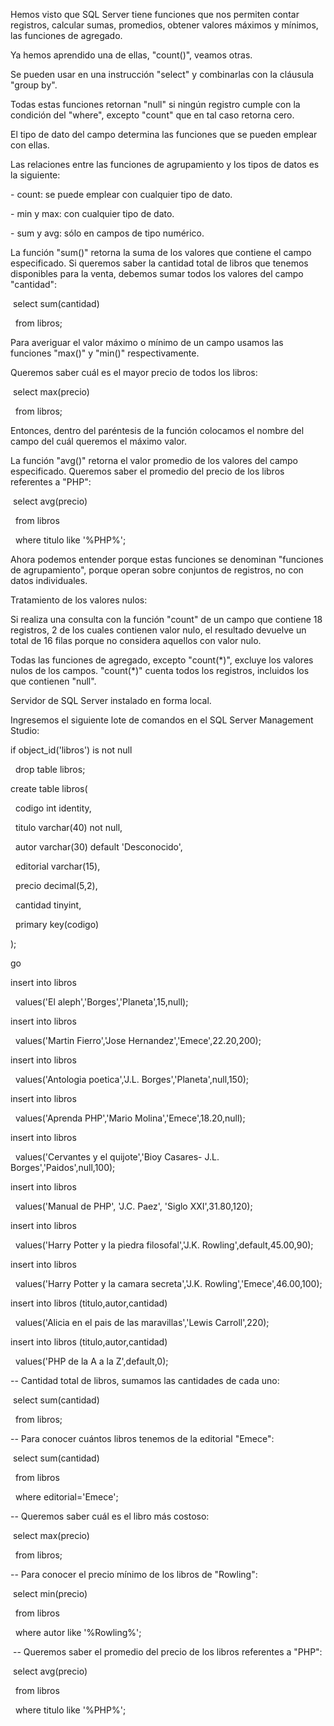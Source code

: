 Hemos visto que SQL Server tiene funciones que nos permiten contar registros, calcular sumas, promedios, obtener valores máximos y mínimos, las funciones de agregado.



Ya hemos aprendido una de ellas, "count()", veamos otras.



Se pueden usar en una instrucción "select" y combinarlas con la cláusula "group by".



Todas estas funciones retornan "null" si ningún registro cumple con la condición del "where", excepto "count" que en tal caso retorna cero.



El tipo de dato del campo determina las funciones que se pueden emplear con ellas.



Las relaciones entre las funciones de agrupamiento y los tipos de datos es la siguiente:



\- count: se puede emplear con cualquier tipo de dato.



\- min y max: con cualquier tipo de dato.



\- sum y avg: sólo en campos de tipo numérico.



La función "sum()" retorna la suma de los valores que contiene el campo especificado. Si queremos saber la cantidad total de libros que tenemos disponibles para la venta, debemos sumar todos los valores del campo "cantidad":



&nbsp;select sum(cantidad)

&nbsp; from libros;

Para averiguar el valor máximo o mínimo de un campo usamos las funciones "max()" y "min()" respectivamente.

Queremos saber cuál es el mayor precio de todos los libros:



&nbsp;select max(precio)

&nbsp; from libros;

Entonces, dentro del paréntesis de la función colocamos el nombre del campo del cuál queremos el máximo valor.



La función "avg()" retorna el valor promedio de los valores del campo especificado. Queremos saber el promedio del precio de los libros referentes a "PHP":



&nbsp;select avg(precio)

&nbsp; from libros

&nbsp; where titulo like '%PHP%';

Ahora podemos entender porque estas funciones se denominan "funciones de agrupamiento", porque operan sobre conjuntos de registros, no con datos individuales.



Tratamiento de los valores nulos:



Si realiza una consulta con la función "count" de un campo que contiene 18 registros, 2 de los cuales contienen valor nulo, el resultado devuelve un total de 16 filas porque no considera aquellos con valor nulo.



Todas las funciones de agregado, excepto "count(\*)", excluye los valores nulos de los campos. "count(\*)" cuenta todos los registros, incluidos los que contienen "null".



Servidor de SQL Server instalado en forma local.

Ingresemos el siguiente lote de comandos en el SQL Server Management Studio:



if object\_id('libros') is not null

&nbsp; drop table libros;



create table libros(

&nbsp; codigo int identity,

&nbsp; titulo varchar(40) not null,

&nbsp; autor varchar(30) default 'Desconocido',

&nbsp; editorial varchar(15),

&nbsp; precio decimal(5,2),

&nbsp; cantidad tinyint,

&nbsp; primary key(codigo)

);



go



insert into libros

&nbsp; values('El aleph','Borges','Planeta',15,null);

insert into libros

&nbsp; values('Martin Fierro','Jose Hernandez','Emece',22.20,200);

insert into libros

&nbsp; values('Antologia poetica','J.L. Borges','Planeta',null,150);

insert into libros

&nbsp; values('Aprenda PHP','Mario Molina','Emece',18.20,null);

insert into libros

&nbsp; values('Cervantes y el quijote','Bioy Casares- J.L. Borges','Paidos',null,100);

insert into libros

&nbsp; values('Manual de PHP', 'J.C. Paez', 'Siglo XXI',31.80,120);

insert into libros

&nbsp; values('Harry Potter y la piedra filosofal','J.K. Rowling',default,45.00,90);

insert into libros

&nbsp; values('Harry Potter y la camara secreta','J.K. Rowling','Emece',46.00,100);

insert into libros (titulo,autor,cantidad)

&nbsp; values('Alicia en el pais de las maravillas','Lewis Carroll',220);

insert into libros (titulo,autor,cantidad)

&nbsp; values('PHP de la A a la Z',default,0);



-- Cantidad total de libros, sumamos las cantidades de cada uno:

&nbsp;select sum(cantidad)

&nbsp; from libros;



-- Para conocer cuántos libros tenemos de la editorial "Emece":

&nbsp;select sum(cantidad)

&nbsp; from libros

&nbsp; where editorial='Emece';



-- Queremos saber cuál es el libro más costoso:

&nbsp;select max(precio)

&nbsp; from libros;



-- Para conocer el precio mínimo de los libros de "Rowling":

&nbsp;select min(precio)

&nbsp; from libros

&nbsp; where autor like '%Rowling%';



&nbsp;-- Queremos saber el promedio del precio de los libros referentes a "PHP":

&nbsp;select avg(precio)

&nbsp; from libros

&nbsp; where titulo like '%PHP%';

